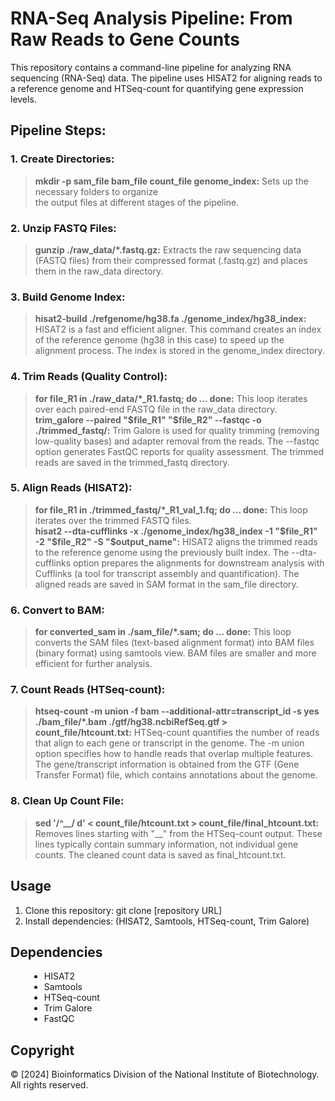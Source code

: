 # RNA-Seq Analysis Pipeline: From Raw Reads to Gene Counts
This repository contains a command-line pipeline for analyzing RNA sequencing (RNA-Seq) data. The pipeline uses HISAT2 for aligning reads to a reference genome and HTSeq-count for quantifying gene expression levels.

## Pipeline Steps:

  ### 1. Create Directories: 
  >**mkdir -p sam_file bam_file count_file genome_index:** Sets up the necessary folders to organize            
            the output files at different stages of the pipeline.

  ### 2. Unzip FASTQ Files:
  >**gunzip ./raw_data/*.fastq.gz:** Extracts the raw sequencing data (FASTQ files) from their compressed 
            format (.fastq.gz) and places them in the raw_data directory. 

  ### 3. Build Genome Index:
  >**hisat2-build ./refgenome/hg38.fa ./genome_index/hg38_index:** HISAT2 is a fast and efficient aligner. This command creates an index of the reference genome (hg38 in this case) to speed up the alignment process. The index is stored in the genome_index directory.

  ### 4. Trim Reads (Quality Control):
  >**for file_R1 in ./raw_data/*_R1.fastq; do ... done:** This loop iterates over each paired-end FASTQ file in the raw_data directory.<br>
  >**trim_galore --paired "$file_R1" "$file_R2" --fastqc -o ./trimmed_fastq/:** Trim Galore is used for quality trimming (removing low-quality bases) and adapter removal from the reads. The --fastqc option generates FastQC reports for quality assessment. The trimmed reads are saved in the trimmed_fastq directory.

  ### 5. Align Reads (HISAT2):
  >**for file_R1 in ./trimmed_fastq/*_R1_val_1.fq; do ... done:** This loop iterates over the trimmed FASTQ files.<br>
  >**hisat2 --dta-cufflinks -x ./genome_index/hg38_index -1 "$file_R1" -2 "$file_R2" -S "$output_name":** HISAT2 aligns the trimmed reads to the reference genome using the previously built index. The --dta-cufflinks option prepares the alignments for downstream analysis with Cufflinks (a tool for transcript assembly and quantification). The aligned reads are saved in SAM format in the sam_file directory.

  ### 6. Convert to BAM:
  >**for converted_sam in ./sam_file/*.sam; do ... done:** This loop converts the SAM files (text-based alignment format) into BAM files (binary format) using samtools view. BAM files are smaller and more efficient for further analysis.

  ### 7. Count Reads (HTSeq-count):
  >**htseq-count -m union -f bam --additional-attr=transcript_id -s yes ./bam_file/*.bam ./gtf/hg38.ncbiRefSeq.gtf > count_file/htcount.txt:** HTSeq-count quantifies the number of reads that align to each gene or transcript in the genome. The -m union option specifies how to handle reads that overlap multiple features. The gene/transcript information is obtained from the GTF (Gene Transfer Format) file, which contains annotations about the genome.
>

  ### 8. Clean Up Count File:
  >**sed '/^__/ d' < count_file/htcount.txt > count_file/final_htcount.txt:** Removes lines starting with "__" from the HTSeq-count output. These lines typically contain summary information, not individual gene counts. The cleaned count data is saved as final_htcount.txt.<br>

## Usage
1. Clone this repository: git clone [repository URL]
2. Install dependencies: (HISAT2, Samtools, HTSeq-count, Trim Galore)

## Dependencies
<ul style="margin-left: 30px;">
  <li>HISAT2</li>
  <li>Samtools</li>
  <li>HTSeq-count</li>
  <li>Trim Galore</li>
  <li>FastQC</li>
</ul>

## Copyright
© [2024] Bioinformatics Division of the National Institute of Biotechnology. All rights reserved.
